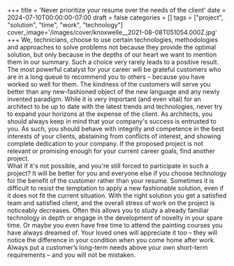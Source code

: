 +++
title = 'Never prioritize your resume over the needs of the client'
date = 2024-07-10T00:00:00-07:00
draft = false
categories = []
tags = ["project", "solution", "time", "work", "technology"]
cover_image='/images/cover/knoxwelle__2021-08-08T051054.000Z.jpg'
+++
We, technicians, choose to use certain technologies, methodologies and approaches to solve problems not because they provide the optimal solution, but only because in the depths of our heart we want to mention them in our summary. Such a choice very rarely leads to a positive result. 
The most powerful catalyst for your career will be grateful customers who are in a long queue to recommend you to others – because you have worked so well for them. The kindness of the customers will serve you better than any new-fashioned object of the new language and any newly invented paradigm. While it is very important (and even vital) for an architect to be up to date with the latest trends and technologies, never try to expand your horizons at the expense of the client. As architects, you should always keep in mind that your company's success is entrusted to you. As such, you should behave with integrity and competence in the best interests of your clients, abstaining from conflicts of interest, and showing complete dedication to your company. If the proposed project is not relevant or promising enough for your current career goals, find another project.  
What if it's not possible, and you're still forced to participate in such a project? It will be better for you and everyone else if you choose technology for the benefit of the customer rather than your resume. Sometimes it is difficult to resist the temptation to apply a new fashionable solution, even if it does not fit the current situation. 
With the right solution you get a satisfied team and satisfied client, and the overall stress of work on the project is noticeably decreases. Often this allows you to study a already familiar technology in depth or engage in the development of novelty in your spare time. Or maybe you even have free time to attend the painting courses you have always dreamed of. Your loved ones will appreciate it too – they will notice the difference in your condition when you come home after work.  
Always put a customer’s long-term needs above your own short-term requirements – and you will not be mistaken.